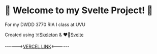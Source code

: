# :love_letter: Welcome to my Svelte Project! :love_letter:

For my DWDD 3770 RIA I class at UVU

Created using :skull_and_crossbones:[Skeleton](https://www.skeleton.dev/) & :heart_on_fire:[Svelte](https://learn.svelte.dev/tutorial/welcome-to-svelte)

------>[VERCEL LINK](https://dwdd-3770-starter-svelte.vercel.app/)<------
